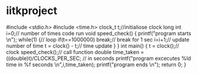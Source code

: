 # iitkproject
#include <stdio.h>
#include <time.h>
clock_t t;//initialiose clock
long int i=0;// number of times code run
void speed_check()
{
    printf("program starts \n");
    while(1)
    {// loop 
    if(t==1000000) break;// break for 1 sec 
    i=i+1;// update number of time 
    t = clock() - t;// time update 
    }
}
int main()
{
    t = clock();// clock 
    speed_check();// call function
    double time_taken = ((double)t)/CLOCKS_PER_SEC; // in seconds
    printf("program excecutes %ld time in %f seconds \n",i,time_taken);
    printf("program ends \n");
    return 0;
}
